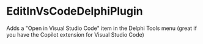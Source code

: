 # EditInVsCodeDelphiPlugin
Adds a "Open in Visual Studio Code" item in the Delphi Tools menu (great if you have the Copilot extension for Visual Studio Code)
